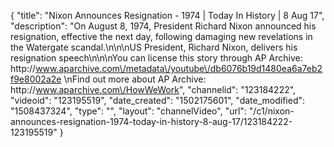 {
    "title": "Nixon Announces Resignation - 1974 | Today In History | 8 Aug 17",
    "description": "On August 8, 1974, President Richard Nixon announced his resignation, effective the next day, following damaging new revelations in the Watergate scandal.\n\n\nUS President, Richard Nixon, delivers his resignation speech\n\n\nYou can license this story through AP Archive: http:\/\/www.aparchive.com\/metadata\/youtube\/db6076b19d1480ea6a7eb2f9e8002a2e \nFind out more about AP Archive: http:\/\/www.aparchive.com\/HowWeWork",
    "channelid": "123184222",
    "videoid": "123195519",
    "date_created": "1502175601",
    "date_modified": "1508437324",
    "type": "",
    "layout": "channelVideo",
    "url": "\/c1\/nixon-announces-resignation-1974-today-in-history-8-aug-17\/123184222-123195519"
}